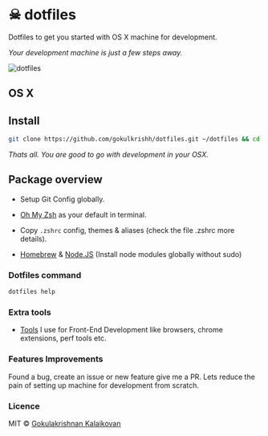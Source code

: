 # ☠ dotfiles

Dotfiles to get you started with OS X machine for development.

*Your development machine is just a few steps away.*

![dotfiles](https://raw.githubusercontent.com/gokulkrishh/dotfiles/master/screenshot.png "screenshot")


## OS X

## Install

```sh
git clone https://github.com/gokulkrishh/dotfiles.git ~/dotfiles && cd ~/dotfiles && bash install.sh
```

*Thats all. You are good to go with development in your OSX.*

## Package overview

  - Setup Git Config globally.

  - [Oh My Zsh](https://github.com/robbyrussell/oh-my-zsh) as your default in terminal.

  - Copy `.zshrc` config, themes & aliases (check the file .zshrc more details).

  - [Homebrew](http://brew.sh/) & [Node.JS](https://nodejs.org/en/) (Install node modules globally without sudo)

### Dotfiles command

```sh
dotfiles help
```

### Extra tools

 - [Tools](https://github.com/gokulkrishh/Tools-I-use) I use for Front-End Development like browsers, chrome extensions, perf tools etc.

### Features Improvements
Found a bug, create an issue or new feature give me a PR. Lets reduce the pain of setting up machine for development from scratch.

### Licence

MIT © [Gokulakrishnan Kalaikovan](http://github.com/gokulkrishh)   

